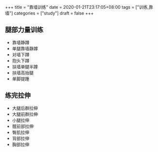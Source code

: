 +++
title = "靠墙训练"
date = 2020-01-21T23:17:05+08:00
tags = ["训练,靠墙"]
categories = ["study"]
draft = false
+++


## 腿部力量训练
- 靠墙静蹲
- 单腿靠墙静蹲
- 对墙下蹲
- 抱头下蹲
- 扶墙单腿半蹲
- 扶墙高抬腿
- 单脚提踵

## 练完拉伸
- 大腿后群拉伸
- 大腿前群拉伸
- 小腿拉伸
- 髋前部拉伸
- 臀肌拉伸
- 背部拉伸
- 胸部拉伸
